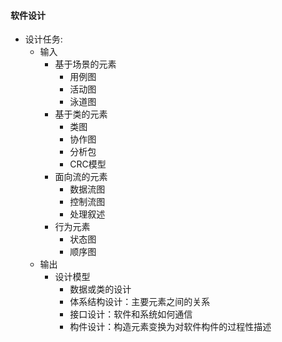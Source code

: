 
#### 软件设计

- 设计任务:
  - 输入
    - 基于场景的元素
      - 用例图
      - 活动图
      - 泳道图
    - 基于类的元素
      - 类图
      - 协作图
      - 分析包
      - CRC模型
    - 面向流的元素
      - 数据流图
      - 控制流图
      - 处理叙述
    - 行为元素
      - 状态图
      - 顺序图
  - 输出
    - 设计模型
      - 数据或类的设计
      - 体系结构设计：主要元素之间的关系
      - 接口设计：软件和系统如何通信
      - 构件设计：构造元素变换为对软件构件的过程性描述
